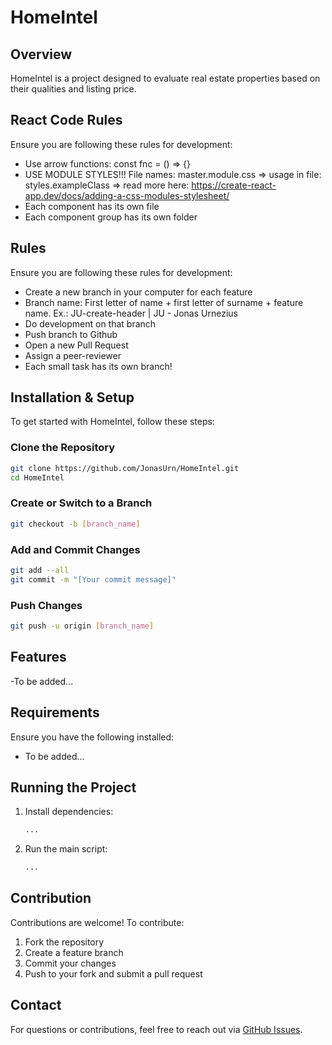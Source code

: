 # HomeIntel

## Overview
HomeIntel is a project designed to evaluate real estate properties based on their qualities and listing price.

## React Code Rules
Ensure you are following these rules for development:
- Use arrow functions: const fnc = () => {}
- USE MODULE STYLES!!! File names: master.module.css => usage in file: styles.exampleClass => read more here: https://create-react-app.dev/docs/adding-a-css-modules-stylesheet/
- Each component has its own file
- Each component group has its own folder

## Rules
Ensure you are following these rules for development:
- Create a new branch in your computer for each feature
- Branch name: First letter of name + first letter of surname + feature name. Ex.: JU-create-header | JU - Jonas Urnezius
- Do development on that branch
- Push branch to Github
- Open a new Pull Request
- Assign a peer-reviewer
- Each small task has its own branch!

## Installation & Setup
To get started with HomeIntel, follow these steps:

### Clone the Repository
```sh
git clone https://github.com/JonasUrn/HomeIntel.git
cd HomeIntel
```

### Create or Switch to a Branch
```sh
git checkout -b [branch_name]
```

### Add and Commit Changes
```sh
git add --all
git commit -m "[Your commit message]"
```

### Push Changes
```sh
git push -u origin [branch_name]
```

## Features
-To be added...

## Requirements
Ensure you have the following installed:
- To be added...

## Running the Project
1. Install dependencies:
   ```sh
   ...
   ```
2. Run the main script:
   ```sh
   ...
   ```

## Contribution
Contributions are welcome! To contribute:
1. Fork the repository
2. Create a feature branch
3. Commit your changes
4. Push to your fork and submit a pull request

## Contact
For questions or contributions, feel free to reach out via [GitHub Issues](https://github.com/JonasUrn/HomeIntel/issues).
